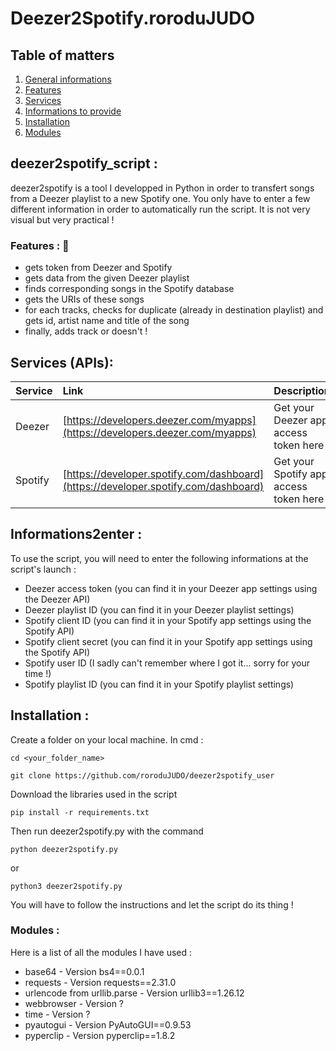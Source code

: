 # Deezer2Spotify.roroduJUDO

## Table of matters
1. [General informations](#deezer2spotify_script-)
2. [Features](#features--eyes)
3. [Services](#services-apis)
4. [Informations to provide](informations2enter-)
5. [Installation](#installation-)
6. [Modules](#modules-)
<!--7. [Warning](#warning-)-->

## deezer2spotify_script :

deezer2spotify is a tool I developped in Python in order to transfert songs from a Deezer playlist to a new Spotify one.
You only have to enter a few different information in order to automatically run the script.
It is not very visual but very practical !

### Features : :eyes:

* gets token from Deezer and Spotify
* gets data from the given Deezer playlist
* finds corresponding songs in the Spotify database
* gets the URIs of these songs
* for each tracks, checks for duplicate (already in destination playlist) and gets id, artist name and title of the song
* finally, adds track or doesn't !


## Services (APIs):

| Service | Link | Description
| :--- | :--- | :---
| Deezer | [https://developers.deezer.com/myapps](https://developers.deezer.com/myapps) | Get your Deezer app access token here !
| Spotify | [https://developer.spotify.com/dashboard](https://developer.spotify.com/dashboard) | Get your Spotify app access token here !


## Informations2enter :
To use the script, you will need to enter the following informations at the script's launch :
* Deezer access token (you can find it in your Deezer app settings using the Deezer API)
* Deezer playlist ID (you can find it in your Deezer playlist settings)
* Spotify client ID (you can find it in your Spotify app settings using the Spotify API)
* Spotify client secret (you can find it in your Spotify app settings using the Spotify API)
* Spotify user ID (I sadly can't remember where I got it... sorry for your time !)
* Spotify playlist ID (you can find it in your Spotify playlist settings)


## Installation :
Create a folder on your local machine. In cmd : 
```
cd <your_folder_name>
```
```
git clone https://github.com/roroduJUDO/deezer2spotify_user
```
Download the libraries used in the script
```
pip install -r requirements.txt
```
Then run deezer2spotify.py with the command 
```
python deezer2spotify.py
```
or
```
python3 deezer2spotify.py
```
You will have to follow the instructions and let the script do its thing !


### Modules :
Here is a list of all the modules I have used :

* base64 - Version bs4==0.0.1
* requests - Version requests==2.31.0
* urlencode from urllib.parse - Version urllib3==1.26.12
* webbrowser - Version ?
* time - Version ?
* pyautogui - Version PyAutoGUI==0.9.53
* pyperclip - Version pyperclip==1.8.2

<!--### Warning
Apparently, deleting a Spotify playlist as a user doesn't delets everything -> tracks can still have their status present in the playlist-->
